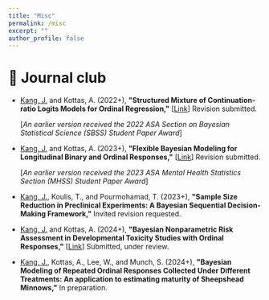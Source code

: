```yaml
---
title: "Misc"
permalink: /misc
excerpt: ""
author_profile: false
---
```


# 📝 Journal club

- <u>Kang, J.</u> and Kottas, A. (2022+), **"Structured Mixture of Continuation-ratio Logits Models for Ordinal Regression,"** [<a href="https://arxiv.org/pdf/2211.04034" target="_blank">Link</a>] Revision submitted.
  
  [*An earlier version received the 2022 ASA Section on Bayesian Statistical Science (SBSS) Student Paper Award*]

- <u>Kang, J.</u> and Kottas, A. (2023+), **"Flexible Bayesian Modeling for Longitudinal Binary and Ordinal Responses,"** [<a href="https://arxiv.org/pdf/2307.00224" target="_blank">Link</a>] Revision submitted.
  
  [*An earlier version received the 2023 ASA Mental Health Statistics Section (MHSS) Student Paper Award*]

- <u>Kang, J.</u>, Koulis, T., and Pourmohamad, T. (2023+), **"Sample Size Reduction in Preclinical Experiments: A Bayesian Sequential Decision-Making Framework,"** Invited revision requested. 

- <u>Kang, J.</u> and Kottas, A. (2024+), **"Bayesian Nonparametric Risk Assessment in Developmental Toxicity Studies with Ordinal Responses,"** [<a href="https://arxiv.org/pdf/2408.11803" target="_blank">Link</a>] Submitted, under review.

- <u>Kang, J.</u>, Kottas, A., Lee, W., and Munch, S. (2024+), **"Bayesian Modeling of Repeated Ordinal Responses Collected Under Different Treatments: An application to estimating maturity of Sheepshead Minnows,"** In preparation. 
